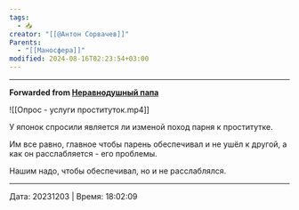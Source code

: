 ```yaml
---
tags:
  - 📥
creator: "[[@Антон Сорвачев]]"
Parents:
  - "[[Маносфера]]"
modified: 2024-08-16T02:23:54+03:00
---
```



***

**Forwarded from [Неравнодушный папа](https://t.me/MensConsult/1595)**

![[Опрос - услуги проституток.mp4]]

У японок спросили является ли изменой поход парня к проститутке.

Им все равно, главное чтобы парень обеспечивал и не ушёл к другой, а как он расслабляется - его проблемы. 

Нашим надо, чтобы обеспечивал,  но и не расслаблялся.

---

Дата: 20231203 | Время: 18:02:09
